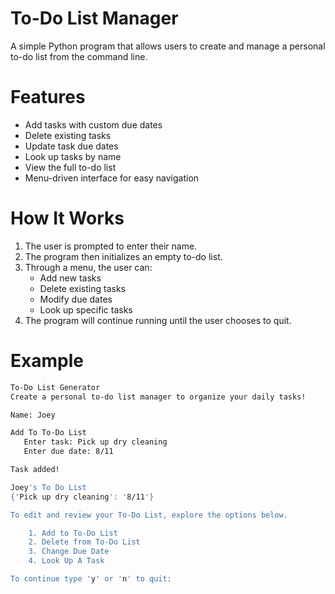# To-Do List Manager
A simple Python program that allows users to create and manage a personal to-do list from the command line.

# Features
- Add tasks with custom due dates
- Delete existing tasks
- Update task due dates
- Look up tasks by name
- View the full to-do list
- Menu-driven interface for easy navigation

# How It Works
1. The user is prompted to enter their name.
2. The program then initializes an empty to-do list.
3. Through a menu, the user can:
   - Add new tasks
   - Delete existing tasks
   - Modify due dates
   - Look up specific tasks
4. The program will continue running until the user chooses to quit.

# Example
```bash
To-Do List Generator
Create a personal to-do list manager to organize your daily tasks!

Name: Joey

Add To To-Do List
   Enter task: Pick up dry cleaning
   Enter due date: 8/11

Task added!

Joey's To Do List
{'Pick up dry cleaning': '8/11'}

To edit and review your To-Do List, explore the options below.

    1. Add to To-Do List
    2. Delete from To-Do List
    3. Change Due Date
    4. Look Up A Task

To continue type 'y' or 'n' to quit: 
